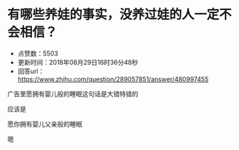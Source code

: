 # 有哪些养娃的事实，没养过娃的人一定不会相信？
- 点赞数：5503
- 更新时间：2018年08月29日16时36分48秒
- 回答url：https://www.zhihu.com/question/289057851/answer/480997455
<body>
 <p data-pid="CSAIBE6G">广告里愿拥有婴儿般的睡眠这句话是大错特错的</p>
 <p data-pid="pciNkN2_">应该是</p>
 <p data-pid="C-sPsiQO">愿你拥有婴儿父亲般的睡眠</p>
 <p data-pid="4vCOn-Uv">嗯</p>
</body>